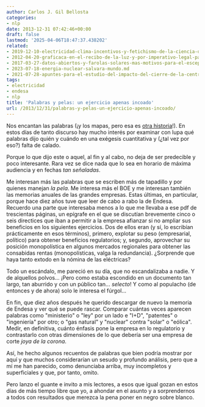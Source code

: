 ```yaml
---
author: Carlos J. Gil Bellosta
categories:
- nlp
date: 2013-12-31 07:42:46+00:00
draft: false
lastmod: '2025-04-06T18:47:37.438202'
related:
- 2019-12-10-electricidad-clima-incentivos-y-fetichismo-de-la-ciencia-de-datos.md
- 2012-04-20-graficaca-en-el-recibo-de-la-luz-y-por-imperativo-legal-para-mas-inri.md
- 2017-03-27-datos-abiertos-y-farolas-solares-mas-motivos-para-el-escepticismo.md
- 2023-07-18-energia-nuclear-salvara-mundo.md
- 2021-07-28-apuntes-para-el-estudio-del-impacto-del-cierre-de-la-central-nuclear-de-garona-en-el-precio-de-la-electricidad-en-espana.md
tags:
- electricidad
- endesa
- nlp
title: 'Palabras y pelas: un ejercicio apenas incoado'
url: /2013/12/31/palabras-y-pelas-un-ejercicio-apenas-incoado/
---
```


Nos encantan las palabras (¡y los mapas, pero esa es [otra historia](https://datanalytics.com/2013/03/19/mapas-realmente-necesarios/)!). En estos días de tanto discurso hay mucho interés por examinar con lupa qué palabras dijo quién y cuándo en una exégesis cuantitativa y (¿tal vez por eso?) falta de calado.

Porque lo que dijo este o aquel, al fin y al cabo, no deja de ser predecible y poco interesante. Rara vez se dice nada que lo sea en horario de máxima audiencia y en fechas _tan señaladas_.

Me interesan más las palabras que se escriben más de tapadillo y por quienes manejan _la pela_. Me interesa más el BOE y me interesan también las memorias anuales de las grandes empresas. Estas últimas, en particular, porque hace diez años tuve que leer de cabo a rabo la de Endesa. Recuerdo una parte que interesaba menos a lo que me llevaba a ese pdf de trescientas páginas, un epígrafe en el que se discutían brevemente cinco o seis directices que iban a permitir a la empresa afianzar si no ampliar sus beneficios en los siguientes ejercicios. Dos de ellos eran (y sí, lo escribían prácticamente en esos términos), primero, explotar su peso (empresarial, político) para obtener beneficios regulatorios; y, segundo, aprovechar su posición monopolística en algunos mercados regionales para obtener las consabidas rentas (monopolísticas, valga la redundancia). ¿Sorprende que haya tanto extodo en la nómina de las eléctricas?

Todo un escándalo, me pareció en su día, que no escandalizaba a nadie. Y de alquellos polvos... ¡Pero como estaba escondido en un documento tan largo, tan aburrido y con un público tan... _selecto_! Y como al populacho (de entonces y de ahora) solo le interesa el fúrgol...

En fin, que diez años después he querido descargar de nuevo la memoria de Endesa y ver qué se puede rascar. Comparar cuántas veces aparecen palabras como "ministerio" o "ley" por un lado e "I+D", "patentes" o "ingeniería" por otro; o "gas natural" y "nuclear" contra "solar" o "eólica". Medir, en definitiva, cuánto énfasis pone la empresa en lo regulatorio y contrastarlo con otras dimensiones de lo que debería ser una empresa de corte _joya de la corona_.

Así, he hecho algunos recuentos de palabras que bien podría mostrar por aquí y que muchos considerarían un sesudo y profundo análisis, pero que a mí me han parecido, como denunciaba arriba, muy incompletos y superficiales y que, por tanto, omito.

Pero lanzo el guante e invito a mis lectores, a esos que igual gozan en estos días de más tiempo libre que yo, a ahondar en el asunto y a sorprendernos a todos con resultados que merezca la pena poner en negro sobre blanco.